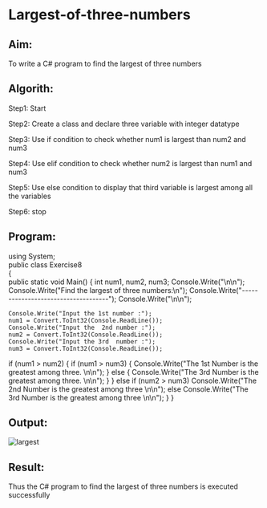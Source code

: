 # Largest-of-three-numbers
## Aim:
To write a C# program to find the largest of three numbers

## Algorith:
Step1:
Start

Step2:
Create a class and declare three variable with integer datatype

Step3:
Use if condition to check whether num1 is largest than num2 and num3

Step4:
Use elif condition to check whether num2 is largest than num1 and num3

Step5:
Use else condition to display that third variable is largest among all the variables

Step6:
stop

## Program:
using System;  
public class Exercise8  
{  
    public static void Main()
{
    int num1, num2, num3;
    Console.Write("\n\n");
    Console.Write("Find the largest of three numbers:\n");
    Console.Write("------------------------------------");
    Console.Write("\n\n");

    Console.Write("Input the 1st number :");
    num1 = Convert.ToInt32(Console.ReadLine());
    Console.Write("Input the  2nd number :");
    num2 = Convert.ToInt32(Console.ReadLine());
    Console.Write("Input the 3rd  number :");
    num3 = Convert.ToInt32(Console.ReadLine());
 
  if (num1 > num2)
    {
        if (num1 > num3)
        {
            Console.Write("The 1st Number is the greatest among three. \n\n");
        }
        else
        {
            Console.Write("The 3rd Number is the greatest among three. \n\n");
        }
    }
    else if (num2 > num3)
        Console.Write("The 2nd Number is the greatest among three \n\n");
    else
        Console.Write("The 3rd Number is the greatest among three \n\n");
}
}
## Output:

![largest](https://user-images.githubusercontent.com/75234942/163844139-05f4d57f-9666-49f6-b8eb-7822585f22cc.png)

## Result:
Thus the C# program to find the largest of three numbers is executed successfully
